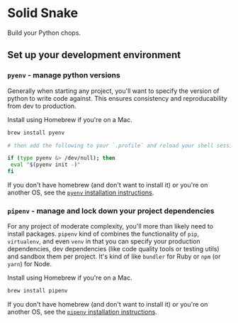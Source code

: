 # Solid Snake

Build your Python chops.

## Set up your development environment

### `pyenv` - manage python versions

Generally when starting any project, you'll want to specify the version of python to write code against. This ensures consistency and reproducability from dev to production.

Install using Homebrew if you're on a Mac.

```bash
brew install pyenv

# then add the following to your `.profile` and reload your shell session:

if (type pyenv &> /dev/null); then
 eval "$(pyenv init -)"
fi
```

If you don't have homebrew (and don't want to install it) or you're on another OS, see the [`pyenv` installation instructions](https://github.com/pyenv/pyenv#installation).

### `pipenv` - manage and lock down your project dependencies

For any project of moderate complexity, you'll more than likely need to install packages. `pipenv` kind of combines the functionality of `pip`, `virtualenv`, and even `venv` in that you can specify your production dependencies, dev dependencies (like code quality tools or testing utils) and sandbox them per project. It's kind of like `bundler` for Ruby or `npm` (or `yarn`) for Node.

Install using Homebrew if you're on a Mac.

```bash
brew install pipenv
```

If you don't have homebrew (and don't want to install it) or you're on another OS, see the [`pipenv` installation instructions](https://github.com/pypa/pipenv#installation).
